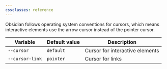 ```yaml
---
cssclasses: reference
---
```


Obsidian follows operating system conventions for cursors, which means interactive elements use the arrow cursor instead of the pointer cursor.

| Variable        | Default value | Description                     |
| --------------- | ------------- | ------------------------------- |
| `--cursor`      | `default`     | Cursor for interactive elements |
| `--cursor-link` | `pointer`     | Cursor for links                |

